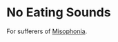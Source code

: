 # No Eating Sounds
For sufferers of [Misophonia](https://www.webmd.com/mental-health/what-is-misophonia).
